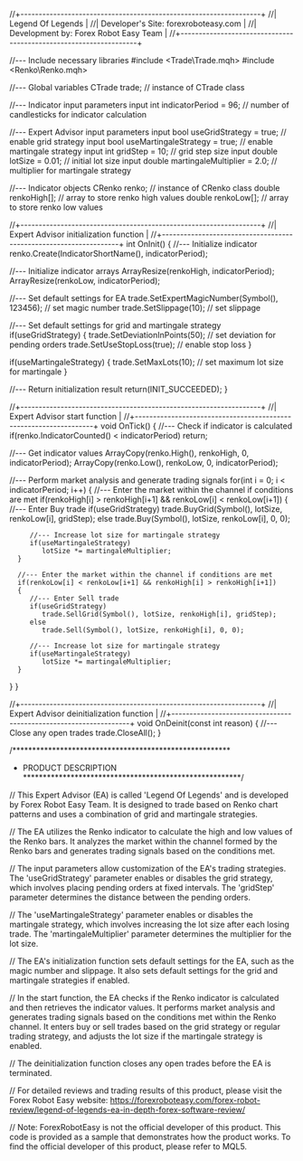 //+------------------------------------------------------------------+
//|                    Legend Of Legends                             |
//|                Developer's Site: forexroboteasy.com             |
//|               Development by: Forex Robot Easy Team              |
//+------------------------------------------------------------------+

//--- Include necessary libraries
#include <Trade\Trade.mqh>
#include <Renko\Renko.mqh>

//--- Global variables
CTrade trade; // instance of CTrade class

//--- Indicator input parameters
input int indicatorPeriod = 96; // number of candlesticks for indicator calculation

//--- Expert Advisor input parameters
input bool useGridStrategy = true; // enable grid strategy
input bool useMartingaleStrategy = true; // enable martingale strategy
input int gridStep = 10; // grid step size
input double lotSize = 0.01; // initial lot size
input double martingaleMultiplier = 2.0; // multiplier for martingale strategy

//--- Indicator objects
CRenko renko; // instance of CRenko class
double renkoHigh[]; // array to store renko high values
double renkoLow[]; // array to store renko low values

//+------------------------------------------------------------------+
//| Expert Advisor initialization function                           |
//+------------------------------------------------------------------+
int OnInit()
{
   //--- Initialize indicator
   renko.Create(IndicatorShortName(), indicatorPeriod);
   
   //--- Initialize indicator arrays
   ArrayResize(renkoHigh, indicatorPeriod);
   ArrayResize(renkoLow, indicatorPeriod);
   
   //--- Set default settings for EA
   trade.SetExpertMagicNumber(Symbol(), 123456); // set magic number
   trade.SetSlippage(10); // set slippage
   
   //--- Set default settings for grid and martingale strategy
   if(useGridStrategy)
   {
      trade.SetDeviationInPoints(50); // set deviation for pending orders
      trade.SetUseStopLoss(true); // enable stop loss
   }
   
   if(useMartingaleStrategy)
   {
      trade.SetMaxLots(10); // set maximum lot size for martingale
   }
   
   //--- Return initialization result
   return(INIT_SUCCEEDED);
}

//+------------------------------------------------------------------+
//| Expert Advisor start function                                     |
//+------------------------------------------------------------------+
void OnTick()
{
   //--- Check if indicator is calculated
   if(renko.IndicatorCounted() < indicatorPeriod)
      return;
   
   //--- Get indicator values
   ArrayCopy(renko.High(), renkoHigh, 0, indicatorPeriod);
   ArrayCopy(renko.Low(), renkoLow, 0, indicatorPeriod);
   
   //--- Perform market analysis and generate trading signals
   for(int i = 0; i < indicatorPeriod; i++)
   {
      //--- Enter the market within the channel if conditions are met
      if(renkoHigh[i] > renkoHigh[i+1] && renkoLow[i] < renkoLow[i+1])
      {
         //--- Enter Buy trade
         if(useGridStrategy)
            trade.BuyGrid(Symbol(), lotSize, renkoLow[i], gridStep);
         else
            trade.Buy(Symbol(), lotSize, renkoLow[i], 0, 0);
         
         //--- Increase lot size for martingale strategy
         if(useMartingaleStrategy)
            lotSize *= martingaleMultiplier;
      }
      
      //--- Enter the market within the channel if conditions are met
      if(renkoLow[i] < renkoLow[i+1] && renkoHigh[i] > renkoHigh[i+1])
      {
         //--- Enter Sell trade
         if(useGridStrategy)
            trade.SellGrid(Symbol(), lotSize, renkoHigh[i], gridStep);
         else
            trade.Sell(Symbol(), lotSize, renkoHigh[i], 0, 0);
         
         //--- Increase lot size for martingale strategy
         if(useMartingaleStrategy)
            lotSize *= martingaleMultiplier;
      }
   }
}

//+------------------------------------------------------------------+
//| Expert Advisor deinitialization function                         |
//+------------------------------------------------------------------+
void OnDeinit(const int reason)
{
   //--- Close any open trades
   trade.CloseAll();
}

/*******************************************************
 * PRODUCT DESCRIPTION
 *******************************************************/

// This Expert Advisor (EA) is called 'Legend Of Legends' and is developed by Forex Robot Easy Team. It is designed to trade based on Renko chart patterns and uses a combination of grid and martingale strategies.

// The EA utilizes the Renko indicator to calculate the high and low values of the Renko bars. It analyzes the market within the channel formed by the Renko bars and generates trading signals based on the conditions met.

// The input parameters allow customization of the EA's trading strategies. The 'useGridStrategy' parameter enables or disables the grid strategy, which involves placing pending orders at fixed intervals. The 'gridStep' parameter determines the distance between the pending orders.

// The 'useMartingaleStrategy' parameter enables or disables the martingale strategy, which involves increasing the lot size after each losing trade. The 'martingaleMultiplier' parameter determines the multiplier for the lot size.

// The EA's initialization function sets default settings for the EA, such as the magic number and slippage. It also sets default settings for the grid and martingale strategies if enabled.

// In the start function, the EA checks if the Renko indicator is calculated and then retrieves the indicator values. It performs market analysis and generates trading signals based on the conditions met within the Renko channel. It enters buy or sell trades based on the grid strategy or regular trading strategy, and adjusts the lot size if the martingale strategy is enabled.

// The deinitialization function closes any open trades before the EA is terminated.

// For detailed reviews and trading results of this product, please visit the Forex Robot Easy website: https://forexroboteasy.com/forex-robot-review/legend-of-legends-ea-in-depth-forex-software-review/

// Note: ForexRobotEasy is not the official developer of this product. This code is provided as a sample that demonstrates how the product works. To find the official developer of this product, please refer to MQL5.
